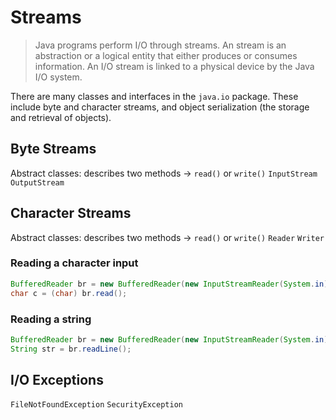# Streams

>Java programs perform I/O through streams. An stream is an abstraction or a logical entity that either produces or consumes information. An I/O stream is linked to a physical device by the Java I/O system.

There are many classes and interfaces in the `java.io` package. These include byte and character streams, and object serialization (the storage and retrieval of objects).
## Byte Streams

Abstract classes: describes two methods -> `read()` or `write()`
`InputStream`
`OutputStream`

## Character Streams

Abstract classes: describes two methods -> `read()` or `write()`
`Reader` 
`Writer`
### Reading a character input

```java
BufferedReader br = new BufferedReader(new InputStreamReader(System.in));
char c = (char) br.read();
```
### Reading a string

```java
BufferedReader br = new BufferedReader(new InputStreamReader(System.in));
String str = br.readLine();
```
## I/O Exceptions

`FileNotFoundException`
`SecurityException`